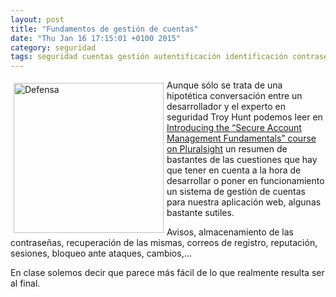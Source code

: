 ```yaml
---
layout: post
title: "Fundamentos de gestión de cuentas"
date: "Thu Jan 16 17:15:01 +0100 2015"
category: seguridad
tags: seguridad cuentas gestión autentificación identificación contraseñas
---
```



<a href="https://500px.com/photo/75806227/prohibido-aparcar-palomas-by-fernando-tricas" title="Pinchos"><img src="https://ppcdn.500px.org/75806227/08dd225055e7e663f785bb8db568a67b91a36a9d/3.jpg?v=0" width="240"  alt="Defensa" style="float:left; margin:5px"></a>

Aunque sólo se trata de una hipotética conversación entre un desarrollador y el experto en seguridad Troy Hunt podemos leer en [Introducing the “Secure Account Management Fundamentals” course on Pluralsight](http://www.troyhunt.com/2015/01/introducing-secure-account-management.html) un resumen de bastantes de las cuestiones que hay que tener en cuenta a la hora de desarrollar o poner en funcionamiento un sistema de gestión de cuentas para nuestra aplicación web, algunas bastante sutiles.

Avisos, almacenamiento de las contraseñas, recuperación de las mismas, correos de registro, reputación,  sesiones, bloqueo ante ataques, cambios,...

En clase solemos decir que parece más fácil de lo que realmente resulta ser al final.
